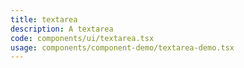 ```yaml
---
title: textarea
description: A textarea
code: components/ui/textarea.tsx
usage: components/component-demo/textarea-demo.tsx
---
```

